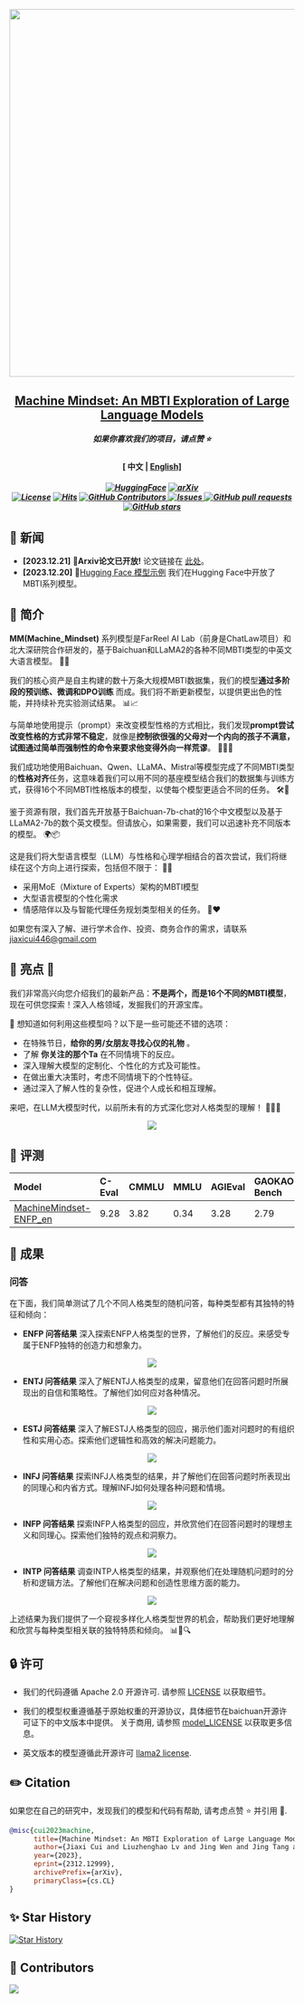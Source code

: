 <p align="center">
    <img src="https://raw.githubusercontent.com/PKU-YuanGroup/Machine-Mindset/main/images/logo.png" width="650" style="margin-bottom: 0.2;"/>
<p>
<h2 align="center"> <a href="https://arxiv.org/pdf/2312.12999.pdf">Machine Mindset: An MBTI Exploration of Large Language Models</a></h2>
<h5 align="center"> 如果你喜欢我们的项目，请点赞 ⭐ 
<h4 align="center"> [ 中文 | <a href="https://github.com/PKU-YuanGroup/Machine-Mindset/blob/main/README_en.md">English]
</h2>



<h5 align="center">



[![HuggingFace](https://img.shields.io/badge/🤗-Open%20In%20Spaces-blue.svg)](https://huggingface.co/FarReelAILab/Machine_Mindset_zh_INTP)
[![arXiv](https://img.shields.io/badge/Arxiv-2312.12999-b31b1b.svg?logo=arXiv)](https://arxiv.org/pdf/2312.12999.pdf) <br>
[![License](https://img.shields.io/badge/License-Apache%202.0-yellow)](https://github.com/PKU-YuanGroup/Machine-Mindset/blob/main/LICENSE) 
[![Hits](https://hits.seeyoufarm.com/api/count/incr/badge.svg?url=https%3A%2F%2Fgithub.com%2FPKU-YuanGroup%2FMachine-Mindset&count_bg=%2379C83D&title_bg=%23555555&icon=&icon_color=%23E7E7E7&title=Visitor&edge_flat=false)](https://hits.seeyoufarm.com)
      <a href="https://github.com/PKU-YuanGroup/Machine-Mindset/graphs/contributors">
        <img alt="GitHub Contributors" src="https://img.shields.io/github/contributors/PKU-YuanGroup/Machine-Mindset" />
      </a>
      <a href="https://github.com/PKU-YuanGroup/Machine-Mindset/issues">
        <img alt="Issues" src="https://img.shields.io/github/issues/PKU-YuanGroup/Machine-Mindset?color=0088ff" />
      </a>
      <a href="https://github.com/PKU-YuanGroup/Machine-Mindset/pulls">
        <img alt="GitHub pull requests" src="https://img.shields.io/github/issues-pr/PKU-YuanGroup/Machine-Mindset?color=0088ff" />
      </a>
      <a href="https://github.com/PKU-YuanGroup/Machine-Mindset/stargazers">
        <img alt="GitHub stars" src="https://img.shields.io/github/stars/PKU-YuanGroup/Machine-Mindset?color=ccf" />
      </a>
<br>

</h5>

## 📰 新闻

* **[2023.12.21]**  📑**Arxiv论文已开放!** 论文链接在 [此处](https://arxiv.org/pdf/2312.12999.pdf)。
* **[2023.12.20]**  🤗[Hugging Face 模型示例](https://huggingface.co/FarReelAILab/Machine_Mindset_zh_INTP) 我们在Hugging Face中开放了MBTI系列模型。


## 🚀 简介 

**MM(Machine_Mindset)** 系列模型是FarReel AI Lab（前身是ChatLaw项目）和北大深研院合作研发的，基于Baichuan和LLaMA2的各种不同MBTI类型的中英文大语言模型。 🤖🌐

我们的核心资产是自主构建的数十万条大规模MBTI数据集，我们的模型**通过多阶段的预训练、微调和DPO训练** 而成。我们将不断更新模型，以提供更出色的性能，并持续补充实验测试结果。 📊📈

与简单地使用提示（prompt）来改变模型性格的方式相比，我们发现**prompt尝试改变性格的方式非常不稳定**，就像是**控制欲很强的父母对一个内向的孩子不满意，试图通过简单而强制性的命令来要求他变得外向一样荒谬**。 🙅‍♂️😄

我们成功地使用Baichuan、Qwen、LLaMA、Mistral等模型完成了不同MBTI类型的**性格对齐**任务，这意味着我们可以用不同的基座模型结合我们的数据集与训练方式，获得16个不同MBTI性格版本的模型，以使每个模型更适合不同的任务。 🛠🧩

鉴于资源有限，我们首先开放基于Baichuan-7b-chat的16个中文模型以及基于LLaMA2-7b的数个英文模型。但请放心，如果需要，我们可以迅速补充不同版本的模型。 🌍📦

这是我们将大型语言模型（LLM）与性格和心理学相结合的首次尝试，我们将继续在这个方向上进行探索，包括但不限于： 🚀🌱

- 采用MoE（Mixture of Experts）架构的MBTI模型
- 大型语言模型的个性化需求
- 情感陪伴以及与智能代理任务规划类型相关的任务。 🧠❤️

如果您有深入了解、进行学术合作、投资、商务合作的需求，请联系[jiaxicui446@gmail.com](mailto:jiaxicui446@gmail.com)


## 🌟 亮点 🌟

我们非常高兴向您介绍我们的最新产品：**不是两个，而是16个不同的MBTI模型**，现在可供您探索！深入人格领域，发掘我们的开源宝库。

🤔 想知道如何利用这些模型吗？以下是一些可能还不错的选项：

+ 在特殊节日，**给你的男/女朋友寻找心仪的礼物** 。
+ 了解 **你关注的那个Ta** 在不同情境下的反应。
+ 深入理解大模型的定制化、个性化的方式及可能性。
+ 在做出重大决策时，考虑不同情境下的个性特征。
+ 通过深入了解人性的复杂性，促进个人成长和相互理解。

来吧，在LLM大模型时代，以前所未有的方式深化您对人格类型的理解！ 🎉🧠🌈

<div align="center"><img src="https://raw.githubusercontent.com/PKU-YuanGroup/Machine-Mindset/main/images/arxiv_index.png" style="width=40%;"/></div>

## 📑 评测

|Model|C-Eval|CMMLU|MMLU|AGIEval|GAOKAO-Bench|GSM8K|MATH|
|:-|:-|:-|:-|:-|:-|:-|:-|
|[MachineMindset-ENFP_en](https://huggingface.co/FarReelAILab/Machine_Mindset_en_ENFP)|9.28|3.82|0.34|3.28|2.79|2.5|0.26|

## 🚀 成果

### 问答

在下面，我们简单测试了几个不同人格类型的随机问答，每种类型都有其独特的特征和倾向：

+ **ENFP 问答结果** 深入探索ENFP人格类型的世界，了解他们的反应。来感受专属于ENFP独特的创造力和想象力。

<div align="center"><img src="https://raw.githubusercontent.com/PKU-YuanGroup/Machine-Mindset/main/images/ENFP_res.png" style="width=40%;"/></div>

+ **ENTJ 问答结果** 深入了解ENTJ人格类型的成果，留意他们在回答问题时所展现出的自信和策略性。了解他们如何应对各种情况。

<div align="center"><img src="https://raw.githubusercontent.com/PKU-YuanGroup/Machine-Mindset/main/images/ENTJ_res.png" style="width=40%;"/></div>

+ **ESTJ 问答结果** 深入了解ESTJ人格类型的回应，揭示他们面对问题时的有组织性和实用心态。探索他们逻辑性和高效的解决问题能力。

<div align="center"><img src="https://raw.githubusercontent.com/PKU-YuanGroup/Machine-Mindset/main/images/ESTJ_res.png" style="width=40%;"/></div>

+ **INFJ 问答结果** 探索INFJ人格类型的结果，并了解他们在回答问题时所表现出的同理心和内省方式。理解INFJ如何处理各种问题和情境。

<div align="center"><img src="https://raw.githubusercontent.com/PKU-YuanGroup/Machine-Mindset/main/images/INFJ_res.png" style="width=40%;"/></div>

+ **INFP 问答结果** 探索INFP人格类型的回应，并欣赏他们在回答问题时的理想主义和同理心。探索他们独特的观点和洞察力。

<div align="center"><img src="https://raw.githubusercontent.com/PKU-YuanGroup/Machine-Mindset/main/images/INFP_res.png" style="width=40%;"/></div>

+ **INTP 问答结果** 调查INTP人格类型的结果，并观察他们在处理随机问题时的分析和逻辑方法。了解他们在解决问题和创造性思维方面的能力。

<div align="center"><img src="https://raw.githubusercontent.com/PKU-YuanGroup/Machine-Mindset/main/images/INTP_res.png" style="width=40%;"/></div>

上述结果为我们提供了一个窥视多样化人格类型世界的机会，帮助我们更好地理解和欣赏与每种类型相关联的独特特质和倾向。 📊🧠🔍




## 🔒 许可

* 我们的代码遵循 Apache 2.0 开源许可. 请参照 [LICENSE](https://github.com/PKU-YuanGroup/Machine-Mindset/blob/main/LICENSE) 以获取细节。

* 我们的模型权重遵循基于原始权重的开源协议，具体细节在baichuan开源许可证下的中文版本中提供。 关于商用, 请参照 [model_LICENSE](https://huggingface.co/JessyTsu1/Machine_Mindset_zh_INTP/resolve/main/Machine_Mindset%E5%9F%BA%E4%BA%8Ebaichuan%E7%9A%84%E6%A8%A1%E5%9E%8B%E7%A4%BE%E5%8C%BA%E8%AE%B8%E5%8F%AF%E5%8D%8F%E8%AE%AE.pdf) 以获取更多信息。

* 英文版本的模型遵循此开源许可 [llama2 license](https://ai.meta.com/resources/models-and-libraries/llama-downloads/).

## ✏️ Citation

如果您在自己的研究中，发现我们的模型和代码有帮助, 请考虑点赞 :star: 并引用 :pencil:.

```BibTeX
@misc{cui2023machine,
      title={Machine Mindset: An MBTI Exploration of Large Language Models}, 
      author={Jiaxi Cui and Liuzhenghao Lv and Jing Wen and Jing Tang and YongHong Tian and Li Yuan},
      year={2023},
      eprint={2312.12999},
      archivePrefix={arXiv},
      primaryClass={cs.CL}
}
```


<!---->

## ✨ Star History

[![Star History](https://api.star-history.com/svg?repos=PKU-YuanGroup/Machine-Mindset&type=Date)](https://star-history.com/#PKU-YuanGroup/Machine-Mindset&Date)

## 🤝 Contributors

<a href="https://github.com/PKU-YuanGroup/Machine-Mindset/graphs/contributors">
  <img src="https://contrib.rocks/image?repo=PKU-YuanGroup/Machine-Mindset" />
</a>

